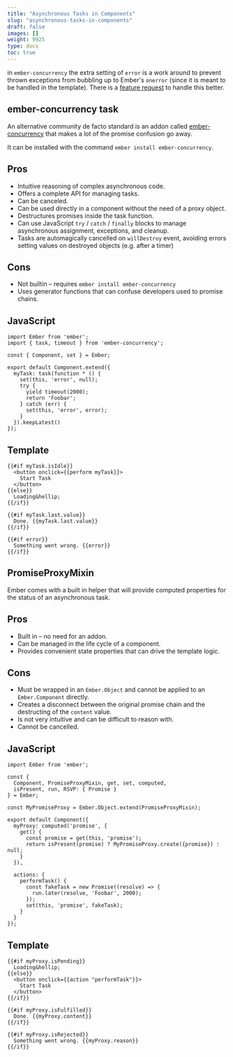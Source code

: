 ```yaml
---
title: "Asynchronous Tasks in Components"
slug: "asynchronous-tasks-in-components"
draft: false
images: []
weight: 9925
type: docs
toc: true
---
```


in `ember-concurrency` the extra setting of `error` is a work around to prevent thrown exceptions from bubbling up to Ember's `onerror` (since it is meant to be handled in the template). There is a [feature request](https://github.com/machty/ember-concurrency/issues/40) to handle this better.

## ember-concurrency task
An alternative community de facto standard is an addon called [ember-concurrency](http://ember-concurrency.com/) that makes a lot of the promise confusion go away.

It can be installed with the command `ember install ember-concurrency`.

## Pros ##

 - Intuitive reasoning of complex asynchronous code.
 - Offers a complete API for managing tasks.
 - Can be canceled.
 - Can be used directly in a component without the need of a proxy object.
 - Destructures promises inside the task function.
 - Can use JavaScript `try` / `catch` / `finally` blocks to manage asynchronous assignment, exceptions, and cleanup.
 - Tasks are automagically cancelled on `willDestroy` event, avoiding errors setting values on destroyed objects (e.g. after a timer)

## Cons ##

 - Not builtin – requires `ember install ember-concurrency`
 - Uses generator functions that can confuse developers used to promise chains.

## JavaScript ##

    import Ember from 'ember';
    import { task, timeout } from 'ember-concurrency';

    const { Component, set } = Ember;

    export default Component.extend({
      myTask: task(function * () {
        set(this, 'error', null);
        try {
          yield timeout(2000);
          return 'Foobar';
        } catch (err) {
          set(this, 'error', error);
        }
      }).keepLatest()
    });

## Template ##

    {{#if myTask.isIdle}}
      <button onclick={{perform myTask}}>
        Start Task
      </button>
    {{else}}
      Loading&hellip;
    {{/if}} 

    {{#if myTask.last.value}}
      Done. {{myTask.last.value}}
    {{/if}}

    {{#if error}}
      Something went wrong. {{error}}
    {{/if}}


## PromiseProxyMixin
Ember comes with a built in helper that will provide computed properties for the status of an asynchronous task.

## Pros ##

 - Built in – no need for an addon.
 - Can be managed in the life cycle of a component.
 - Provides convenient state properties that can drive the template logic.

## Cons ##

 - Must be wrapped in an `Ember.Object` and cannot be applied to an `Ember.Component` directly.
 - Creates a disconnect between the original promise chain and the destructing of the `content` value.
 - Is not very intuitive and can be difficult to reason with.
 - Cannot be cancelled.

## JavaScript ##

    import Ember from 'ember';

    const {
      Component, PromiseProxyMixin, get, set, computed,
      isPresent, run, RSVP: { Promise }
    } = Ember;

    const MyPromiseProxy = Ember.Object.extend(PromiseProxyMixin);

    export default Component({
      myProxy: computed('promise', {
        get() {
          const promise = get(this, 'promise');
          return isPresent(promise) ? MyPromiseProxy.create({promise}) : null;
        }
      }),

      actions: {
        performTask() {
          const fakeTask = new Promise((resolve) => {
            run.later(resolve, 'Foobar', 2000);
          });
          set(this, 'promise', fakeTask);
        }
      }
    });

## Template ##

    {{#if myProxy.isPending}}
      Loading&hellip;
    {{else}}
      <button onclick={{action "performTask"}}>
        Start Task
      </button>
    {{/if}}
    
    {{#if myProxy.isFulfilled}}
      Done. {{myProxy.content}}
    {{/if}}
    
    {{#if myProxy.isRejected}}
      Something went wrong. {{myProxy.reason}}
    {{/if}}



